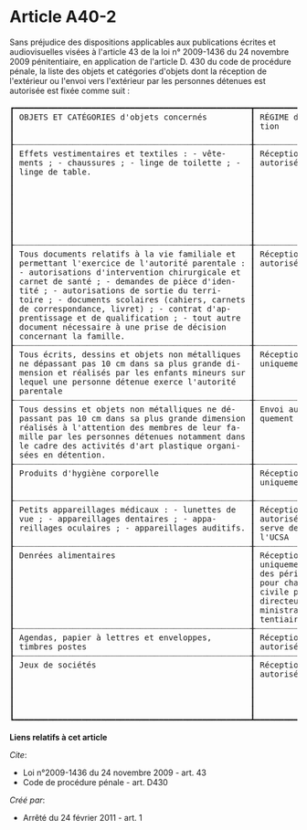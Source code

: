 # Article A40-2

Sans préjudice des dispositions applicables aux publications écrites et audiovisuelles visées à l'article 43 de la loi n°
2009-1436 du 24 novembre 2009 pénitentiaire, en application de l'article D. 430 du code de procédure pénale, la liste des
objets et catégories d'objets dont la réception de l'extérieur ou l'envoi vers l'extérieur par les personnes détenues est
autorisée est fixée comme suit : 

<pre>
┏━━━━━━━━━━━━━━━━━━━━━━━━━━━━━━━━━━━━━━━━━━━━━━━━━┳━━━━━━━━━━━━━━━━━━━━━┳━━━━━━━━━━━━━━━━━━━━━━━━━━━━━━━━━━━━━━━━━━━━━━━━━━━┓
┃ OBJETS ET CATÉGORIES d'objets concernés         ┃ RÉGIME d'autorisa-  ┃ INTERDICTIONS OU RESTRICTIONS afin de prévenir    ┃
┃                                                 ┃ tion                ┃ les évasions et d'assurer la sécurité et le bon   ┃
┃                                                 ┃                     ┃ ordre des établissements pénitentiaires           ┃
┠┈┈┈┈┈┈┈┈┈┈┈┈┈┈┈┈┈┈┈┈┈┈┈┈┈┈┈┈┈┈┈┈┈┈┈┈┈┈┈┈┈┈┈┈┈┈┈┈┈╂┈┈┈┈┈┈┈┈┈┈┈┈┈┈┈┈┈┈┈┈┈╂┈┈┈┈┈┈┈┈┈┈┈┈┈┈┈┈┈┈┈┈┈┈┈┈┈┈┈┈┈┈┈┈┈┈┈┈┈┈┈┈┈┈┈┈┈┈┈┈┈┈┈┨
┃ Effets vestimentaires et textiles : - vête-     ┃ Réception ou envoi  ┃ Réception ou envoi interdits : - vêtements pou-   ┃
┃ ments ; - chaussures ; - linge de toilette ; -  ┃ autorisés           ┃ vant provoquer une confusion avec l'uniforme pé-  ┃
┃ linge de table.                                 ┃                     ┃ nitentiaire ou tout autre uniforme ainsi que les  ┃
┃                                                 ┃                     ┃ tenues à imprimé camouflage ou les vêtements pou- ┃
┃                                                 ┃                     ┃ vant servir à masquer une identité (cagoule, ca-  ┃
┃                                                 ┃                     ┃ puche) ; - vêtements en cuir, doublés ou matelas- ┃
┃                                                 ┃                     ┃ sés qui protègeraient suffisamment pour franchir  ┃
┃                                                 ┃                     ┃ des dispositifs de sécurité et faciliter ainsi    ┃
┃                                                 ┃                     ┃ une évasion ; - chaussures munies d'une structure ┃
┃                                                 ┃                     ┃ métallique (tige, boucle, etc.).                  ┃
┠┈┈┈┈┈┈┈┈┈┈┈┈┈┈┈┈┈┈┈┈┈┈┈┈┈┈┈┈┈┈┈┈┈┈┈┈┈┈┈┈┈┈┈┈┈┈┈┈┈╂┈┈┈┈┈┈┈┈┈┈┈┈┈┈┈┈┈┈┈┈┈╂┈┈┈┈┈┈┈┈┈┈┈┈┈┈┈┈┈┈┈┈┈┈┈┈┈┈┈┈┈┈┈┈┈┈┈┈┈┈┈┈┈┈┈┈┈┈┈┈┈┈┈┨
┃ Tous documents relatifs à la vie familiale et   ┃ Réception ou envoi  ┃ Réception ou envoi interdits : - bijoux ; - va-   ┃
┃ permettant l'exercice de l'autorité parentale : ┃ autorisés           ┃ leurs pécuniaires (argent, moyens de paiements,   ┃
┃ - autorisations d'intervention chirurgicale et  ┃                     ┃ devises, etc.).                                   ┃
┃ carnet de santé ; - demandes de pièce d'iden-   ┃                     ┃                                                   ┃
┃ tité ; - autorisations de sortie du terri-      ┃                     ┃                                                   ┃
┃ toire ; - documents scolaires (cahiers, carnets ┃                     ┃                                                   ┃
┃ de correspondance, livret) ; - contrat d'ap-    ┃                     ┃                                                   ┃
┃ prentissage et de qualification ; - tout autre  ┃                     ┃                                                   ┃
┃ document nécessaire à une prise de décision     ┃                     ┃                                                   ┃
┃ concernant la famille.                          ┃                     ┃                                                   ┃
┠┈┈┈┈┈┈┈┈┈┈┈┈┈┈┈┈┈┈┈┈┈┈┈┈┈┈┈┈┈┈┈┈┈┈┈┈┈┈┈┈┈┈┈┈┈┈┈┈┈╂┈┈┈┈┈┈┈┈┈┈┈┈┈┈┈┈┈┈┈┈┈╂┈┈┈┈┈┈┈┈┈┈┈┈┈┈┈┈┈┈┈┈┈┈┈┈┈┈┈┈┈┈┈┈┈┈┈┈┈┈┈┈┈┈┈┈┈┈┈┈┈┈┈┨
┃ Tous écrits, dessins et objets non métalliques  ┃ Réception autorisée ┃                                                   ┃
┃ ne dépassant pas 10 cm dans sa plus grande di-  ┃ uniquement          ┃                                                   ┃
┃ mension et réalisés par les enfants mineurs sur ┃                     ┃                                                   ┃
┃ lequel une personne détenue exerce l'autorité   ┃                     ┃                                                   ┃
┃ parentale                                       ┃                     ┃                                                   ┃
┠┈┈┈┈┈┈┈┈┈┈┈┈┈┈┈┈┈┈┈┈┈┈┈┈┈┈┈┈┈┈┈┈┈┈┈┈┈┈┈┈┈┈┈┈┈┈┈┈┈╂┈┈┈┈┈┈┈┈┈┈┈┈┈┈┈┈┈┈┈┈┈╂┈┈┈┈┈┈┈┈┈┈┈┈┈┈┈┈┈┈┈┈┈┈┈┈┈┈┈┈┈┈┈┈┈┈┈┈┈┈┈┈┈┈┈┈┈┈┈┈┈┈┈┨
┃ Tous dessins et objets non métalliques ne dé-   ┃ Envoi autorisé uni- ┃                                                   ┃
┃ passant pas 10 cm dans sa plus grande dimension ┃ quement             ┃                                                   ┃
┃ réalisés à l'attention des membres de leur fa-  ┃                     ┃                                                   ┃
┃ mille par les personnes détenues notamment dans ┃                     ┃                                                   ┃
┃ le cadre des activités d'art plastique organi-  ┃                     ┃                                                   ┃
┃ sées en détention.                              ┃                     ┃                                                   ┃
┠┈┈┈┈┈┈┈┈┈┈┈┈┈┈┈┈┈┈┈┈┈┈┈┈┈┈┈┈┈┈┈┈┈┈┈┈┈┈┈┈┈┈┈┈┈┈┈┈┈╂┈┈┈┈┈┈┈┈┈┈┈┈┈┈┈┈┈┈┈┈┈╂┈┈┈┈┈┈┈┈┈┈┈┈┈┈┈┈┈┈┈┈┈┈┈┈┈┈┈┈┈┈┈┈┈┈┈┈┈┈┈┈┈┈┈┈┈┈┈┈┈┈┈┨
┃ Produits d'hygiène corporelle                   ┃ Réception autorisée ┃ Réception interdite : - tout produit comportant   ┃
┃                                                 ┃ uniquement          ┃ de l'alcool dans leur composition ; - tout pro-   ┃
┃                                                 ┃                     ┃ duit en bombe aérosol.                            ┃
┠┈┈┈┈┈┈┈┈┈┈┈┈┈┈┈┈┈┈┈┈┈┈┈┈┈┈┈┈┈┈┈┈┈┈┈┈┈┈┈┈┈┈┈┈┈┈┈┈┈╂┈┈┈┈┈┈┈┈┈┈┈┈┈┈┈┈┈┈┈┈┈╂┈┈┈┈┈┈┈┈┈┈┈┈┈┈┈┈┈┈┈┈┈┈┈┈┈┈┈┈┈┈┈┈┈┈┈┈┈┈┈┈┈┈┈┈┈┈┈┈┈┈┈┨
┃ Petits appareillages médicaux : - lunettes de   ┃ Réception ou envoi  ┃ Réception ou envoi interdits : - médicaments ; -  ┃
┃ vue ; - appareillages dentaires ; - appa-       ┃ autorisés sous ré-  ┃ produits parapharmaceutiques.                     ┃
┃ reillages oculaires ; - appareillages auditifs. ┃ serve de l'avis de  ┃                                                   ┃
┃                                                 ┃ l'UCSA              ┃                                                   ┃
┠┈┈┈┈┈┈┈┈┈┈┈┈┈┈┈┈┈┈┈┈┈┈┈┈┈┈┈┈┈┈┈┈┈┈┈┈┈┈┈┈┈┈┈┈┈┈┈┈┈╂┈┈┈┈┈┈┈┈┈┈┈┈┈┈┈┈┈┈┈┈┈╂┈┈┈┈┈┈┈┈┈┈┈┈┈┈┈┈┈┈┈┈┈┈┈┈┈┈┈┈┈┈┈┈┈┈┈┈┈┈┈┈┈┈┈┈┈┈┈┈┈┈┈┨
┃ Denrées alimentaires                            ┃ Réception autorisée ┃ Réception interdite des denrées alimentaires : -  ┃
┃                                                 ┃ uniquement au cours ┃ conditionnées dans des boîtes métalliques ou des  ┃
┃                                                 ┃ des périodes fixées ┃ récipients de verre ; - alcooliques ou alcooli-   ┃
┃                                                 ┃ pour chaque année   ┃ sées ; - périssables dont la conservation à tem-  ┃
┃                                                 ┃ civile par note du  ┃ pérature ambiante est impossible ; - plantes ; -  ┃
┃                                                 ┃ directeur de l'ad-  ┃ animaux.                                          ┃
┃                                                 ┃ ministration péni-  ┃                                                   ┃
┃                                                 ┃ tentiaire           ┃                                                   ┃
┠┈┈┈┈┈┈┈┈┈┈┈┈┈┈┈┈┈┈┈┈┈┈┈┈┈┈┈┈┈┈┈┈┈┈┈┈┈┈┈┈┈┈┈┈┈┈┈┈┈╂┈┈┈┈┈┈┈┈┈┈┈┈┈┈┈┈┈┈┈┈┈╂┈┈┈┈┈┈┈┈┈┈┈┈┈┈┈┈┈┈┈┈┈┈┈┈┈┈┈┈┈┈┈┈┈┈┈┈┈┈┈┈┈┈┈┈┈┈┈┈┈┈┈┨
┃ Agendas, papier à lettres et enveloppes,        ┃ Réception ou envoi  ┃                                                   ┃
┃ timbres postes                                  ┃ autorisés           ┃                                                   ┃
┠┈┈┈┈┈┈┈┈┈┈┈┈┈┈┈┈┈┈┈┈┈┈┈┈┈┈┈┈┈┈┈┈┈┈┈┈┈┈┈┈┈┈┈┈┈┈┈┈┈╂┈┈┈┈┈┈┈┈┈┈┈┈┈┈┈┈┈┈┈┈┈╂┈┈┈┈┈┈┈┈┈┈┈┈┈┈┈┈┈┈┈┈┈┈┈┈┈┈┈┈┈┈┈┈┈┈┈┈┈┈┈┈┈┈┈┈┈┈┈┈┈┈┈┨
┃ Jeux de sociétés                                ┃ Réception ou envoi  ┃ Réception ou envoi interdits : - jeux comportant  ┃
┃                                                 ┃ autorisés           ┃ des parties métalliques de plus de 10 cm dans sa  ┃
┃                                                 ┃                     ┃ plus grande dimension ; - jeux comportant des ob- ┃
┃                                                 ┃                     ┃ jets interdits par le code de procédure pénale ou ┃
┃                                                 ┃                     ┃ le règlement intérieur de l'établissement péni-   ┃
┃                                                 ┃                     ┃ tentiaire.                                        ┃
┗━━━━━━━━━━━━━━━━━━━━━━━━━━━━━━━━━━━━━━━━━━━━━━━━━┻━━━━━━━━━━━━━━━━━━━━━┻━━━━━━━━━━━━━━━━━━━━━━━━━━━━━━━━━━━━━━━━━━━━━━━━━━━┛
</pre>


**Liens relatifs à cet article**

_Cite_:

  - Loi n°2009-1436 du 24 novembre 2009 - art. 43
  - Code de procédure pénale - art. D430

_Créé par_:

  - Arrêté du 24 février 2011 - art. 1
